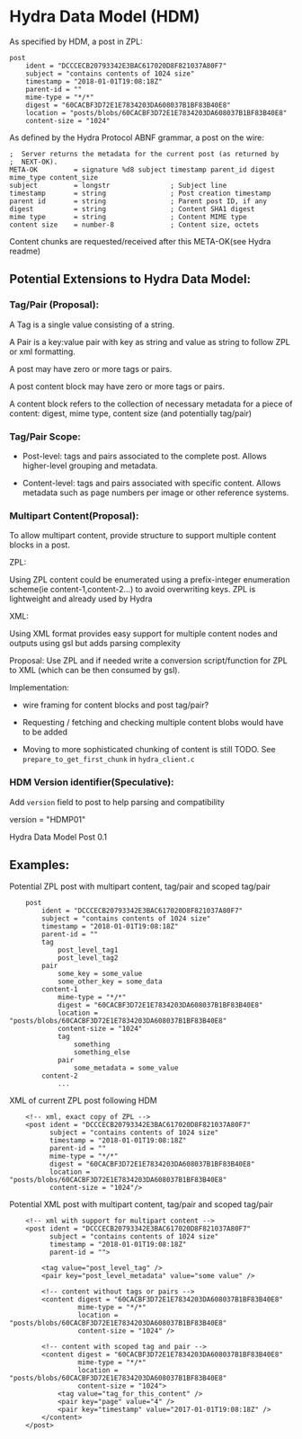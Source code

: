 # Hydra Data Model (HDM)

As specified by HDM, a post in ZPL:
```
post
    ident = "DCCCECB20793342E3BAC617020D8F821037A80F7"
    subject = "contains contents of 1024 size"
    timestamp = "2018-01-01T19:08:18Z"
    parent-id = ""
    mime-type = "*/*"
    digest = "60CACBF3D72E1E7834203DA608037B1BF83B40E8"
    location = "posts/blobs/60CACBF3D72E1E7834203DA608037B1BF83B40E8"
    content-size = "1024"
```

As defined by the Hydra Protocol ABNF grammar, a post on the wire:
```
;  Server returns the metadata for the current post (as returned by      
;  NEXT-OK).                                                             
META-OK         = signature %d8 subject timestamp parent_id digest mime_type content_size
subject         = longstr               ; Subject line
timestamp       = string                ; Post creation timestamp
parent id       = string                ; Parent post ID, if any
digest          = string                ; Content SHA1 digest
mime type       = string                ; Content MIME type
content size    = number-8              ; Content size, octets
```
Content chunks are requested/received after this META-OK(see Hydra readme)

## Potential Extensions to Hydra Data Model:

### Tag/Pair (Proposal):
A Tag is a single value consisting of a string.

A Pair is a key:value pair with key as string and value
as string to follow ZPL or xml formatting.

A post may have zero or more tags or pairs.

A post content block may have zero or more tags or pairs.

A content block refers to the collection of necessary metadata for a piece of content: digest, mime type, content size (and potentially tag/pair)

### Tag/Pair Scope:

* Post-level: tags and pairs associated to the complete post. Allows higher-level grouping and metadata.

* Content-level: tags and pairs associated with specific content. Allows metadata such as page numbers per image or other reference systems.   

### Multipart Content(Proposal):

To allow multipart content, provide structure to support multiple content blocks in a post.  

ZPL:

Using ZPL content could be enumerated using a prefix-integer enumeration scheme(ie content-1,content-2...) to avoid overwriting keys. ZPL is lightweight and already used by Hydra

XML: 

Using XML format provides easy support for multiple content nodes and outputs using gsl but adds parsing complexity

Proposal: Use ZPL and if needed write a conversion script/function for ZPL to XML (which can be then consumed by gsl). 

Implementation:

* wire framing for content blocks and post tag/pair?

* Requesting / fetching and checking multiple content blobs would have to be added

* Moving to more sophisticated chunking of content is still TODO. See `prepare_to_get_first_chunk` in `hydra_client.c`

### HDM Version identifier(Speculative):

Add `version` field to post to help parsing and compatibility

version = "HDMP01"

Hydra Data Model Post 0.1

## Examples:

Potential ZPL post with multipart content, tag/pair and scoped tag/pair
```
    post
        ident = "DCCCECB20793342E3BAC617020D8F821037A80F7"
        subject = "contains contents of 1024 size"
        timestamp = "2018-01-01T19:08:18Z"
        parent-id = ""
        tag
            post_level_tag1
            post_level_tag2
        pair
            some_key = some_value
            some_other_key = some_data
        content-1
            mime-type = "*/*"
            digest = "60CACBF3D72E1E7834203DA608037B1BF83B40E8"
            location = "posts/blobs/60CACBF3D72E1E7834203DA608037B1BF83B40E8"
            content-size = "1024"
            tag
                something
                something_else
            pair
                some_metadata = some_value
        content-2
            ...
```

XML of current ZPL post following HDM
```
    <!-- xml, exact copy of ZPL -->
    <post ident = "DCCCECB20793342E3BAC617020D8F821037A80F7"
          subject = "contains contents of 1024 size"
          timestamp = "2018-01-01T19:08:18Z"
          parent-id = ""
          mime-type = "*/*"
          digest = "60CACBF3D72E1E7834203DA608037B1BF83B40E8"
          location = "posts/blobs/60CACBF3D72E1E7834203DA608037B1BF83B40E8"
          content-size = "1024"/>
```

Potential XML post with multipart content, tag/pair and scoped tag/pair
```
    <!-- xml with support for multipart content -->
    <post ident = "DCCCECB20793342E3BAC617020D8F821037A80F7"
          subject = "contains contents of 1024 size"
          timestamp = "2018-01-01T19:08:18Z"
          parent-id = "">

        <tag value="post_level_tag" />
        <pair key="post_level_metadata" value="some value" />

        <!-- content without tags or pairs -->
        <content digest = "60CACBF3D72E1E7834203DA608037B1BF83B40E8"
                 mime-type = "*/*"  
                 location = "posts/blobs/60CACBF3D72E1E7834203DA608037B1BF83B40E8"
                 content-size = "1024" />

        <!-- content with scoped tag and pair -->
        <content digest = "60CACBF3D72E1E7834203DA608037B1BF83B40E8" 
                 mime-type = "*/*"  
                 location = "posts/blobs/60CACBF3D72E1E7834203DA608037B1BF83B40E8"
                 content-size = "1024">
            <tag value="tag_for_this_content" />
            <pair key="page" value="4" />
            <pair key="timestamp" value="2017-01-01T19:08:18Z" />
        </content>
    </post>
```